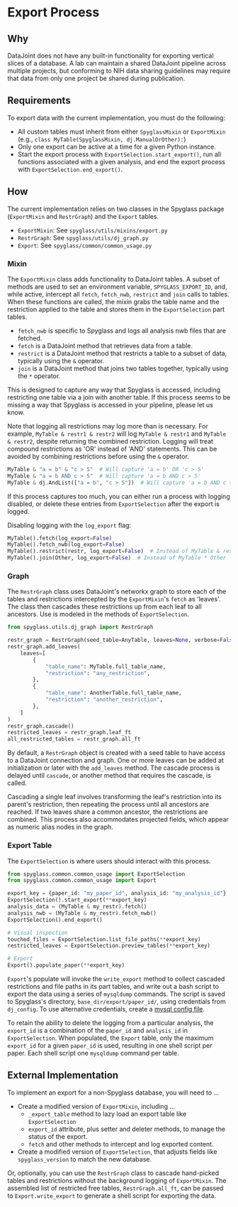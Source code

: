 # Export Process

## Why

DataJoint does not have any built-in functionality for exporting vertical slices
of a database. A lab can maintain a shared DataJoint pipeline across multiple
projects, but conforming to NIH data sharing guidelines may require that data
from only one project be shared during publication.

## Requirements

To export data with the current implementation, you must do the following:

- All custom tables must inherit from either `SpyglassMixin` or `ExportMixin`
    (e.g., `class MyTable(SpyglassMixin, dj.ManualOrOther):`)
- Only one export can be active at a time for a given Python instance.
- Start the export process with `ExportSelection.start_export()`, run all
    functions associated with a given analysis, and end the export process with
    `ExportSelection.end_export()`.

## How

The current implementation relies on two classes in the Spyglass package
(`ExportMixin` and `RestrGraph`) and the `Export` tables.

- `ExportMixin`: See `spyglass/utils/mixins/export.py`
- `RestrGraph`: See `spyglass/utils/dj_graph.py`
- `Export`: See `spyglass/common/common_usage.py`

### Mixin

The `ExportMixin` class adds functionality to DataJoint tables. A subset of
methods are used to set an environment variable, `SPYGLASS_EXPORT_ID`, and,
while active, intercept all `fetch`, `fetch_nwb`, `restrict` and `join` calls to
tables. When these functions are called, the mixin grabs the table name and the
restriction applied to the table and stores them in the `ExportSelection` part
tables.

<!-- TODO: Mention intercepting of restrict and join. -->

- `fetch_nwb` is specific to Spyglass and logs all analysis nwb files that are
    fetched.
- `fetch` is a DataJoint method that retrieves data from a table.
- `restrict` is a DataJoint method that restricts a table to a subset of data,
    typically using the `&` operator.
- `join` is a DataJoint method that joins two tables together, typically using
    the `*` operator.

This is designed to capture any way that Spyglass is accessed, including
restricting one table via a join with another table. If this process seems to be
missing a way that Spyglass is accessed in your pipeline, please let us know.

Note that logging all restrictions may log more than is necessary. For example,
`MyTable & restr1 & restr2` will log `MyTable & restr1` and `MyTable & restr2`,
despite returning the combined restriction. Logging will treat compound
restrictions as 'OR' instead of 'AND' statements. This can be avoided by
combining restrictions before using the `&` operator.

```python
MyTable & "a = b" & "c > 5"  # Will capture 'a = b' OR 'c > 5'
MyTable & "a = b AND c > 5"  # Will capture 'a = b AND c > 5'
MyTable & dj.AndList(["a = b", "c > 5"])  # Will capture 'a = b AND c > 5'
```

If this process captures too much, you can either run a process with logging
disabled, or delete these entries from `ExportSelection` after the export is
logged.

Disabling logging with the `log_export` flag:

```python
MyTable().fetch(log_export=False)
MyTable().fetch_nwb(log_export=False)
MyTable().restrict(restr, log_export=False)  # Instead of MyTable & restr
MyTable().join(Other, log_export=False)  # Instead of MyTable * Other
```

### Graph

The `RestrGraph` class uses DataJoint's networkx graph to store each of the
tables and restrictions intercepted by the `ExportMixin`'s `fetch` as 'leaves'.
The class then cascades these restrictions up from each leaf to all ancestors.
Use is modeled in the methods of `ExportSelection`.

```python
from spyglass.utils.dj_graph import RestrGraph

restr_graph = RestrGraph(seed_table=AnyTable, leaves=None, verbose=False)
restr_graph.add_leaves(
    leaves=[
        {
            "table_name": MyTable.full_table_name,
            "restriction": "any_restriction",
        },
        {
            "table_name": AnotherTable.full_table_name,
            "restriction": "another_restriction",
        },
    ]
)
restr_graph.cascade()
restricted_leaves = restr_graph.leaf_ft
all_restricted_tables = restr_graph.all_ft
```

By default, a `RestrGraph` object is created with a seed table to have access to
a DataJoint connection and graph. One or more leaves can be added at
initialization or later with the `add_leaves` method. The cascade process is
delayed until `cascade`, or another method that requires the cascade, is called.

Cascading a single leaf involves transforming the leaf's restriction into its
parent's restriction, then repeating the process until all ancestors are
reached. If two leaves share a common ancestor, the restrictions are combined.
This process also accommodates projected fields, which appear as numeric alias
nodes in the graph.

### Export Table

The `ExportSelection` is where users should interact with this process.

```python
from spyglass.common.common_usage import ExportSelection
from spyglass.common.common_usage import Export

export_key = {paper_id: "my_paper_id", analysis_id: "my_analysis_id"}
ExportSelection().start_export(**export_key)
analysis_data = (MyTable & my_restr).fetch()
analysis_nwb = (MyTable & my_restr).fetch_nwb()
ExportSelection().end_export()

# Visual inspection
touched_files = ExportSelection.list_file_paths(**export_key)
restricted_leaves = ExportSelection.preview_tables(**export_key)

# Export
Export().populate_paper(**export_key)
```

`Export`'s populate will invoke the `write_export` method to collect cascaded
restrictions and file paths in its part tables, and write out a bash script to
export the data using a series of `mysqldump` commands. The script is saved to
Spyglass's directory, `base_dir/export/paper_id/`, using credentials from
`dj_config`. To use alternative credentials, create a
[mysql config file](https://dev.mysql.com/doc/refman/8.0/en/option-files.html).

To retain the ability to delete the logging from a particular analysis, the
`export_id` is a combination of the `paper_id` and `analysis_id` in
`ExportSelection`. When populated, the `Export` table, only the maximum
`export_id` for a given `paper_id` is used, resulting in one shell script per
paper. Each shell script one `mysqldump` command per table.

## External Implementation

To implement an export for a non-Spyglass database, you will need to ...

- Create a modified version of `ExportMixin`, including ...
    - `_export_table` method to lazy load an export table like `ExportSelection`
    - `export_id` attribute, plus setter and deleter methods, to manage the status
        of the export.
    - `fetch` and other methods to intercept and log exported content.
- Create a modified version of `ExportSelection`, that adjusts fields like
    `spyglass_version` to match the new database.

Or, optionally, you can use the `RestrGraph` class to cascade hand-picked tables
and restrictions without the background logging of `ExportMixin`. The assembled
list of restricted free tables, `RestrGraph.all_ft`, can be passed to
`Export.write_export` to generate a shell script for exporting the data.
